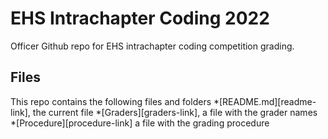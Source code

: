 # EHS Intrachapter Coding 2022

Officer Github repo for EHS intrachapter coding competition grading. 

## Files
This repo contains the following files and folders
*[README.md][readme-link], the current file
*[Graders][graders-link], a file with the grader names
*[Procedure][procedure-link] a file with the grading procedure

